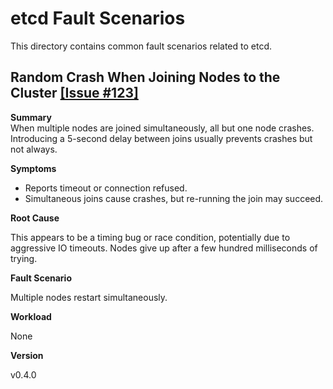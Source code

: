 # etcd Fault Scenarios

This directory contains common fault scenarios related to etcd.

## Random Crash When Joining Nodes to the Cluster [[Issue #123]](https://github.com/yourusername/yourrepository/issues/123)

**Summary**  
When multiple nodes are joined simultaneously, all but one node crashes. Introducing a 5-second delay between joins usually prevents crashes but not always.

**Symptoms**  

* Reports timeout or connection refused.
* Simultaneous joins cause crashes, but re-running the join may succeed.

**Root Cause**  

This appears to be a timing bug or race condition, potentially due to aggressive IO timeouts. Nodes give up after a few hundred milliseconds of trying.

**Fault Scenario**

Multiple nodes restart simultaneously.


**Workload**

None

**Version**

v0.4.0


